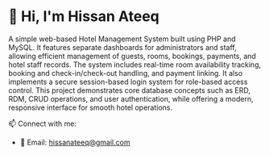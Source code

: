# 👋 Hi, I'm Hissan Ateeq
A simple web-based Hotel Management System built using PHP and MySQL.
It features separate dashboards for administrators and staff, allowing efficient management of guests, rooms, bookings, payments, and hotel staff records. The system includes real-time room availability tracking, booking and check-in/check-out handling, and payment linking. It also implements a secure session-based login system for role-based access control. This project demonstrates core database concepts such as ERD, RDM, CRUD operations, and user authentication, while offering a modern, responsive interface for smooth hotel operations.

📫 Connect with me:  
- 📧 Email: hissanateeq@gmail.com
